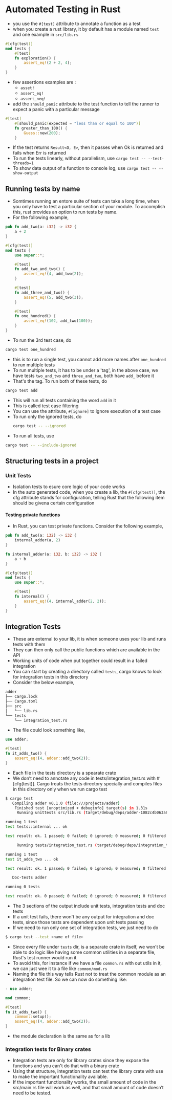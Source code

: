 # Automated Testing in Rust

- you use the `#[test]` attribute to annotate a function as a test
- when you create a rust library, it by default has a module named `test` and one example in `src/lib.rs`
```rust
#[cfg(test)]
mod tests {
    #[test]
    fn exploration() {
        assert_eq!(2 + 2, 4);
    }
}
```
- few assertions examples are :
  * `asset!`
  * `assert_eq!`
  * `assert_neq!`
- add the `should_panic` attribute to the test function to tell the runner to expect a panic with a particular message
```rust
#[test]
    #[should_panic(expected = "less than or equal to 100")]
    fn greater_than_100() {
        Guess::new(200);
    }
```
- If the test returns `Result<O, E>`, then it passes when Ok is returned and fails when Err is returned 
- To run the tests linearly, without parallelism, use `cargo test -- --test-threads=1`
- To show data output of a function to console log, use `cargo test -- --show-output`

## Running tests by name
- Somtimes running an entore suite of tests can take a long time, when you only have to test a particular section of your module. To accomplish this, rust provides
an option to run tests by name.
- For the following example,
```rust
pub fn add_two(a: i32) -> i32 {
    a + 2
}

#[cfg(test)]
mod tests {
    use super::*;

    #[test]
    fn add_two_and_two() {
        assert_eq!(4, add_two(2));
    }

    #[test]
    fn add_three_and_two() {
        assert_eq!(5, add_two(3));
    }

    #[test]
    fn one_hundred() {
        assert_eq!(102, add_two(100));
    }
}
```
- To run the 3rd test case, do
```bash
cargo test one_hundred
```
- this is to run a single test, you cannot add more names after `one_hundred` to run multiple tests
- To run multiple tests, it has to be under a 'tag', in the above case, we have tests `two_and_two` and `three_and_two`, both have `add_` before it
- That's the tag. To run both of these tests, do
```bash
cargo test add
```
- This will run all tests containing the word `add` in it 
- This is called test case filtering
- You can use the attribute, `#[ignore]` to ignore execution of a test case
- To run only the ignored tests, do 
  ```bash
  cargo test -- --ignored
  ```
- To run all tests, use
```bash
cargo test -- --include-ignored
```
## Structuring tests in a project
### Unit Tests
- Isolation tests to esure core logic of your code works
- In the auto generated code, when you create a lib, the `#[cfg(test)]`, the cfg attribute stands for configuration, telling Rust that the following item should be givena  certain configuration

#### Testing private functions
- In Rust, you can test private functions. Consider the following example,
```rust
pub fn add_two(a: i32) -> i32 {
    internal_adder(a, 2)
}

fn internal_adder(a: i32, b: i32) -> i32 {
    a + b
}

#[cfg(test)]
mod tests {
    use super::*;

    #[test]
    fn internal() {
        assert_eq!(4, internal_adder(2, 2));
    }
}
```
## Integration Tests
- These are external to your lib, it is when someone uses your lib and runs tests with them
- They can then only call the public functions which are available in the API
- Working units of code when put together could result in a failed integration
- You can start by creating a directory called `tests`, cargo knows to look for integration tests in this directory
- Consider the below example,
```bash
adder
├── Cargo.lock
├── Cargo.toml
├── src
│   └── lib.rs
└── tests
    └── integration_test.rs
```
- The file could look something like,
```rust
use adder;

#[test]
fn it_adds_two() {
    assert_eq!(4, adder::add_two(2));
}
```
- Each file in the tests directory is a spearate crate
- We don’t need to annotate any code in tests/integration_test.rs with #[cfg(test)]. Cargo treats the tests directory specially and compiles files in this directory only when we run cargo test
```bash
$ cargo test
   Compiling adder v0.1.0 (file:///projects/adder)
    Finished test [unoptimized + debuginfo] target(s) in 1.31s
     Running unittests src/lib.rs (target/debug/deps/adder-1082c4b063a8fbe6)

running 1 test
test tests::internal ... ok

test result: ok. 1 passed; 0 failed; 0 ignored; 0 measured; 0 filtered out; finished in 0.00s

     Running tests/integration_test.rs (target/debug/deps/integration_test-1082c4b063a8fbe6)

running 1 test
test it_adds_two ... ok

test result: ok. 1 passed; 0 failed; 0 ignored; 0 measured; 0 filtered out; finished in 0.00s

   Doc-tests adder

running 0 tests

test result: ok. 0 passed; 0 failed; 0 ignored; 0 measured; 0 filtered out; finished in 0.00sh
```
- The 3 sections of the output include unit tests, integration tests and doc tests
- If a unit test fails, there won't be any output for integration and doc tests, since those tests are dependent upon unit tests passing
- If we need to run only one set of integration tests, we just need to do 
```bash
$ cargo test --test <name of file>
```
- Since every file under `tests` dir, is a separate crate in itself, we won't be able to do logic like having some common utilities in a separate file, Rust's test runner would run it
- To avoid this, for instance if we have a file `common.rs` with out utils in it, we can just wee it to a file like `common/mod.rs`
- Naming the file this way tells Rust not to treat the common module as an integration test file. So we can now do something like:
```rust
- use adder;

mod common;

#[test]
fn it_adds_two() {
    common::setup();
    assert_eq!(4, adder::add_two(2));
}
```
- the module declaration is the same as for a lib

### Integration tests for Binary crates
- Integration tests are only for library crates since they expose the functions and you can't do that with a binary crate
- Using that structure, integration tests can test the library crate with use to make the important functionality available.
- If the important functionality works, the small amount of code in the src/main.rs file will work as well, and that small amount of code doesn’t need to be tested.
